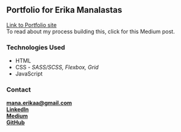 ## Portfolio for Erika Manalastas

[Link to Portfolio site](https://erikamanalastas.netlify.app/)<br>
To read about my process building this, click for this Medium post.

### Technologies Used

- HTML
- CSS - _SASS/SCSS, Flexbox, Grid_
- JavaScript

### Contact

**mana.erikaa@gmail.com**<br>
**[LinkedIn](https://www.linkedin.com/in/erika-manalastas/)**<br>
**[Medium](https://medium.com/@erikaangela4)**<br>
**[GitHub](https://github.com/erikaangela)**

